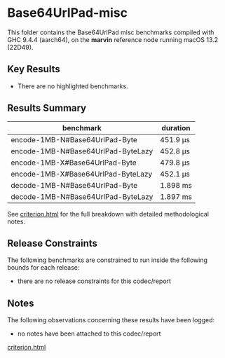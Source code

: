 # Base64UrlPad-misc

This folder contains the Base64UrlPad misc benchmarks compiled with GHC 9.4.4 (aarch64), on the 
**marvin** reference node running macOS 13.2 (22D49).

## Key Results

* There are no highlighted benchmarks.

## Results Summary

| benchmark                          | duration |
| ---------------------------------- | -------- |
| encode-1MB-N#Base64UrlPad-Byte     | 451.9 μs |
| encode-1MB-N#Base64UrlPad-ByteLazy | 452.8 μs |
| encode-1MB-X#Base64UrlPad-Byte     | 479.8 μs |
| encode-1MB-X#Base64UrlPad-ByteLazy | 452.1 μs |
| decode-1MB-N#Base64UrlPad-Byte     | 1.898 ms |
| decode-1MB-N#Base64UrlPad-ByteLazy | 1.897 ms |

See [criterion.html](criterion.html) for the full breakdown with detailed methodological notes.

## Release Constraints

The following benchmarks are constrained to run inside the following bounds for each release:

* there are no release constraints for this codec/report

## Notes

The following observations concerning these results have been logged:
* no notes have been attached to this codec/report

[criterion.html](criterion.html)

